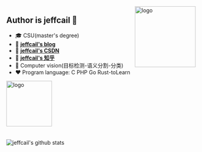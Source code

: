 <img src="https://github-readme-stats.vercel.app/api?username=jeffcail&show_icons=true&theme=radical" alt="logo" height="160" align="right" style="margin: 5px; margin-bottom: 20px;" />

## Author is jeffcail 👋
- 🎓 CSU(master's degree)
- 📖 [**jeffcail's blog**](http://blog.caixiaoxin.cn)
- 📖 [**jeffcail's CSDN**](https://caixiaoxin.blog.csdn.net/)
- 📖 [**jeffcail's 知乎**](https://www.zhihu.com/people/cai-cai-55-44-82)
- 🔭 Computer vision(目标检测-语义分割-分类)
- ❤  Program language: C PHP Go Rust-toLearn 

<img src="https://github-profile-trophy.vercel.app/?username=jeffcail&theme=flat" alt="logo" height="120" align="center" style="margin: auto; margin-bottom: 20px;" />

![jeffcail's github stats](https://github-readme-stats.vercel.app/api?username=jeffcail&show_icons=true&count_private=true&line_height=40)
